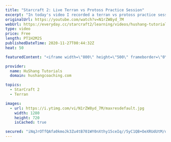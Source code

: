 ```yaml
---
title: "Starcraft 2: Live Terran vs Protoss Practice Session"
excerpt: "In today's video I recorded a terran vs protoss practice session. This week I'm working a lot on the Terran vs Protoss matchup. Let's try and figure out this frustrating matchup :)  Coaching -------------------------------------------------------------------------- Website: https://www.hushangcoaching.com"
originalUrl: https://youtube.com/watch?v=N1rZW8yd_7M
webUrl: https://everyday.cc/starcraft2/learning/videos/hushang-tutorials-starcraft-2-live-terran-vs-protoss-practice-session/
type: video
price: Free
length: PT1H2M2S
publishedDateTime: 2020-11-27T00:44:32Z
heat: 50

featuredContent: "<iframe width=\"800\" height=\"500\" frameborder=\"0\" src=\"https://www.youtube.com/embed/N1rZW8yd_7M\" allow=\"accelerometer; autoplay; encrypted-media; gyroscope; picture-in-picture\" allowfullscreen></iframe>"

provider:
  name: HuShang Tutorials
  domain: hushangcoaching.com

topics:
  - StarCraft 2
  - Terran

images:
  - url: https://i.ytimg.com/vi/N1rZW8yd_7M/maxresdefault.jpg
    width: 1280
    height: 720
    isCached: true

secured: "iNqJrOTfQAfa0kmoJk3Zu4tB701WY0nXthy15ceIq//5yC1QB+OeXRUdUtM/dSjHdisL5tYt4+yzYFuUuMtrptiQaDxKqRnb4pJ8Ahk5RUo9rIhLjO8ldiIV/uvqC8DioMQMzXKftEXk6oSY3rAAgjLESC0lRubIGiDWFfXNdBCyVHlh8kXgFBRAu+P/88jJupZkG42TneYzpgfQ5+tmejrqqVQlhT7JYywnvKTXz81J5+39sK/3yLyaqISaWo80N8SLDatZa6wvpk7IWZURHcGUG5zQUsWFoy07bAMHxTuaSEO02WY85+iBFjoZKZS1ucpDD1v/fSiBOyyDrLrrT2Zeanto5RIjbLBm2H46yqPfvBrigXJgOQNW3/34g6PRuhpNIgxYeMCntMtBTfCOz9mlfTOnUTrR0gvUMR20RVQ=;w9dLsUjKeHrY07gaQCqSEQ=="
---
```


